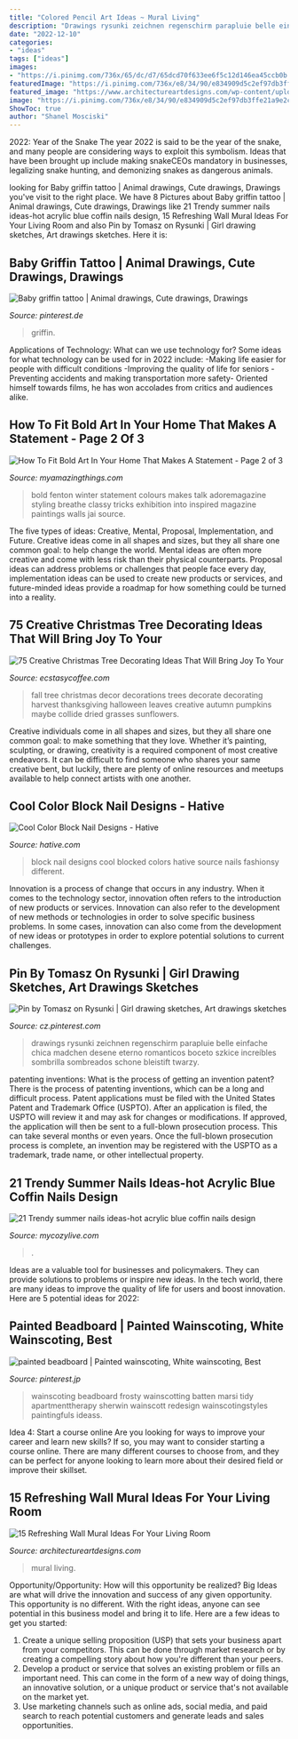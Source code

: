 ```yaml
---
title: "Colored Pencil Art Ideas ~ Mural Living"
description: "Drawings rysunki zeichnen regenschirm parapluie belle einfache chica madchen desene eterno romanticos boceto szkice increíbles sombrilla sombreados schone bleistift twarzy"
date: "2022-12-10"
categories:
- "ideas"
tags: ["ideas"]
images:
- "https://i.pinimg.com/736x/65/dc/d7/65dcd70f633ee6f5c12d146ea45ccb0b.jpg"
featuredImage: "https://i.pinimg.com/736x/e8/34/90/e834909d5c2ef97db3ffe21a9e2cd786--cute-little-drawings-cute-animal-drawings.jpg"
featured_image: "https://www.architectureartdesigns.com/wp-content/uploads/2015/05/1417-e1431460428311.jpg"
image: "https://i.pinimg.com/736x/e8/34/90/e834909d5c2ef97db3ffe21a9e2cd786--cute-little-drawings-cute-animal-drawings.jpg"
ShowToc: true
author: "Shanel Mosciski"
---
```



2022: Year of the Snake
The year 2022 is said to be the year of the snake, and many people are considering ways to exploit this symbolism. Ideas that have been brought up include making snakeCEOs mandatory in businesses, legalizing snake hunting, and demonizing snakes as dangerous animals.

	

		
looking for Baby griffin tattoo | Animal drawings, Cute drawings, Drawings you've visit to the right place. We have 8 Pictures about Baby griffin tattoo | Animal drawings, Cute drawings, Drawings like 21 Trendy summer nails ideas-hot acrylic blue coffin nails design, 15 Refreshing Wall Mural Ideas For Your Living Room and also Pin by Tomasz on Rysunki | Girl drawing sketches, Art drawings sketches. Here it is:
		
    
## Baby Griffin Tattoo | Animal Drawings, Cute Drawings, Drawings

<img loading=lazy src="https://i.pinimg.com/736x/e8/34/90/e834909d5c2ef97db3ffe21a9e2cd786--cute-little-drawings-cute-animal-drawings.jpg" onerror="this.onerror=null;this.src='https://tse3.mm.bing.net/th?id=OIP.Ty6_DxZF3ES3zbjhMT6UBQHaK6&amp;pid=15.1';" alt="Baby griffin tattoo | Animal drawings, Cute drawings, Drawings">

_Source: pinterest.de_

>griffin. 

	

Applications of Technology: What can we use technology for?
Some ideas for what technology can be used for in 2022 include: 
-Making life easier for people with difficult conditions 
-Improving the quality of life for seniors 
-Preventing accidents and making transportation more safety- Oriented himself towards films, he has won accolades from critics and audiences alike.

    
## How To Fit Bold Art In Your Home That Makes A Statement - Page 2 Of 3

<img loading=lazy src="http://myamazingthings.com/wp-content/uploads/2017/08/bold-art-6.jpg" onerror="this.onerror=null;this.src='https://tse2.mm.bing.net/th?id=OIP.dDVpi0av8nRZNNTyHg4LJAHaJ4&amp;pid=15.1';" alt="How To Fit Bold Art In Your Home That Makes A Statement - Page 2 of 3">

_Source: myamazingthings.com_

>bold fenton winter statement colours makes talk adoremagazine styling breathe classy tricks exhibition into inspired magazine paintings walls jai source. 

	

The five types of ideas: Creative, Mental, Proposal, Implementation, and Future.
Creative ideas come in all shapes and sizes, but they all share one common goal: to help change the world. Mental ideas are often more creative and come with less risk than their physical counterparts. Proposal ideas can address problems or challenges that people face every day, implementation ideas can be used to create new products or services, and future-minded ideas provide a roadmap for how something could be turned into a reality.

    
## 75 Creative Christmas Tree Decorating Ideas That Will Bring Joy To Your

<img loading=lazy src="https://i1.wp.com/www.ecstasycoffee.com/wp-content/uploads/2016/12/DECORATE-A-CHRISTMAS-TREE-FOR-FALL.jpg?resize=427%2C640" onerror="this.onerror=null;this.src='https://tse2.mm.bing.net/th?id=OIP.A5JytVJTbyw-PyKkxSGw9gAAAA&amp;pid=15.1';" alt="75 Creative Christmas Tree Decorating Ideas That Will Bring Joy To Your">

_Source: ecstasycoffee.com_

>fall tree christmas decor decorations trees decorate decorating harvest thanksgiving halloween leaves creative autumn pumpkins maybe collide dried grasses sunflowers. 

	

Creative individuals come in all shapes and sizes, but they all share one common goal: to make something that they love. Whether it’s painting, sculpting, or drawing, creativity is a required component of most creative endeavors. It can be difficult to find someone who shares your same creative bent, but luckily, there are plenty of online resources and meetups available to help connect artists with one another.

    
## Cool Color Block Nail Designs - Hative

<img loading=lazy src="https://hative.com/wp-content/uploads/2014/11/color-block-nail-designs/13-color-block-nail-designs.jpg" onerror="this.onerror=null;this.src='https://tse2.mm.bing.net/th?id=OIP.KH7qUoBUs1dkoYx2ZudIAgHaGq&amp;pid=15.1';" alt="Cool Color Block Nail Designs - Hative">

_Source: hative.com_

>block nail designs cool blocked colors hative source nails fashionsy different. 

	

Innovation is a process of change that occurs in any industry. When it comes to the technology sector, innovation often refers to the introduction of new products or services. Innovation can also refer to the development of new methods or technologies in order to solve specific business problems. In some cases, innovation can also come from the development of new ideas or prototypes in order to explore potential solutions to current challenges.

    
## Pin By Tomasz On Rysunki | Girl Drawing Sketches, Art Drawings Sketches

<img loading=lazy src="https://i.pinimg.com/736x/65/dc/d7/65dcd70f633ee6f5c12d146ea45ccb0b.jpg" onerror="this.onerror=null;this.src='https://tse1.mm.bing.net/th?id=OIP.O-TNB21kbqBIBFaSpHrcTAAAAA&amp;pid=15.1';" alt="Pin by Tomasz on Rysunki | Girl drawing sketches, Art drawings sketches">

_Source: cz.pinterest.com_

>drawings rysunki zeichnen regenschirm parapluie belle einfache chica madchen desene eterno romanticos boceto szkice increíbles sombrilla sombreados schone bleistift twarzy. 

	

patenting inventions: What is the process of getting an invention patent?
There is the process of patenting inventions, which can be a long and difficult process. Patent applications must be filed with the United States Patent and Trademark Office (USPTO). After an application is filed, the USPTO will review it and may ask for changes or modifications. If approved, the application will then be sent to a full-blown prosecution process. This can take several months or even years. Once the full-blown prosecution process is complete, an invention may be registered with the USPTO as a trademark, trade name, or other intellectual property.

    
## 21 Trendy Summer Nails Ideas-hot Acrylic Blue Coffin Nails Design

<img loading=lazy src="https://mycozylive.com/wp-content/uploads/2020/07/15-1.png" onerror="this.onerror=null;this.src='https://tse3.mm.bing.net/th?id=OIP.NrIG1IbNCi7ggbnSL0IuwwHaJC&amp;pid=15.1';" alt="21 Trendy summer nails ideas-hot acrylic blue coffin nails design">

_Source: mycozylive.com_

>. 

	

Ideas are a valuable tool for businesses and policymakers. They can provide solutions to problems or inspire new ideas. In the tech world, there are many ideas to improve the quality of life for users and boost innovation. Here are 5 potential ideas for 2022: 

    
## Painted Beadboard | Painted Wainscoting, White Wainscoting, Best

<img loading=lazy src="https://i.pinimg.com/736x/13/03/20/1303206c3fd64b15da10dd05abaffb69.jpg" onerror="this.onerror=null;this.src='https://tse3.mm.bing.net/th?id=OIP.aQcH6Ar-Li3FVrIEuBCVGQHaLf&amp;pid=15.1';" alt="painted beadboard | Painted wainscoting, White wainscoting, Best">

_Source: pinterest.jp_

>wainscoting beadboard frosty wainscotting batten marsi tidy apartmenttherapy sherwin wainscott redesign wainscotingstyles paintingfuls ideass. 

	

Idea 4: Start a course online
Are you looking for ways to improve your career and learn new skills? If so, you may want to consider starting a course online. There are many different courses to choose from, and they can be perfect for anyone looking to learn more about their desired field or improve their skillset.

    
## 15 Refreshing Wall Mural Ideas For Your Living Room

<img loading=lazy src="https://www.architectureartdesigns.com/wp-content/uploads/2015/05/1417-e1431460428311.jpg" onerror="this.onerror=null;this.src='https://tse3.mm.bing.net/th?id=OIP.S4rJoSSf2ns4SFL8TtldnwHaE7&amp;pid=15.1';" alt="15 Refreshing Wall Mural Ideas For Your Living Room">

_Source: architectureartdesigns.com_

>mural living. 

	

Opportunity/Opportunity: How will this opportunity be realized?
Big Ideas are what will drive the innovation and success of any given opportunity. This opportunity is no different. With the right ideas, anyone can see potential in this business model and bring it to life. Here are a few ideas to get you started: 
1. Create a unique selling proposition (USP) that sets your business apart from your competitors. This can be done through market research or by creating a compelling story about how you're different than your peers. 
2. Develop a product or service that solves an existing problem or fills an important need. This can come in the form of a new way of doing things, an innovative solution, or a unique product or service that's not available on the market yet. 
3. Use marketing channels such as online ads, social media, and paid search to reach potential customers and generate leads and sales opportunities.

